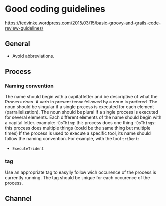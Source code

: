 # Good coding guidelines
https://tedvinke.wordpress.com/2015/03/15/basic-groovy-and-grails-code-review-guidelines/

## General
- Avoid abbreviations.

## Process

### Naming convention
The name should begin with a capital letter and be descriptive of what the Process does. A verb in present tense followed by a noun is prefered. The noun should be singular if a single process is executed for each element (parrallelization). The noun should be plural if a single process is executed for several elements. Each different elements of the name should begin with a capital letter.
example:
-`DoThing`: this process does one thing
-`DoThings`: this process does multiple things (could be the same thing but multiple times)
If the process is used to execute a specific tool, its name should follow the naming convention.
For example, with the tool `triDent`:
- `ExecuteTrident`

### tag
Use an appropriate tag to easylly follow wich occurence of the process is currently running.
The tag should be unique for each occurence of the process.

## Channel
